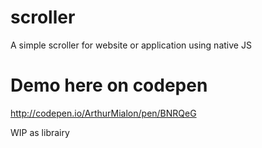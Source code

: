 # scroller
A simple scroller for website or application using native JS

# Demo here on codepen
http://codepen.io/ArthurMialon/pen/BNRQeG

WIP as librairy
